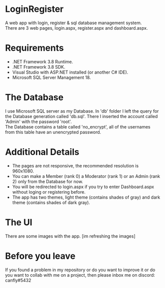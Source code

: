 # LoginRegister
A web app with login, register &amp; sql database management system.  
There are 3 web pages, login.aspx, register.aspx and dashboard.aspx.
# Requirements
- .NET Framework 3.8 Runtime. 
- .NET Framework 3.8 SDK.
- Visual Studio with ASP.NET installed (or another C# IDE).
- Microsoft SQL Server Management 18.
# The Database
I use Microsoft SQL server as my Database. In 'db' folder I left the query for the Database generation called 'db.sql'.
There I inserted the account called 'Admin' with the password 'root'.  
The Database contains a table called 'no_encrypt', all of the usernames from this table have an unencrypted password.
# Additional Details
- The pages are not responsive, the recommended resolution is 960x1080.
- You can make a Member (rank 0) a Moderator (rank 1) or an Admin (rank 2) only from the Database for now.
- You will be redirected to login.aspx if you try to enter Dashboard.aspx without loging or registering before.
- The app has two themes, light theme (contains shades of gray) and dark theme (contains shades of dark gray).
# The UI
There are some images with the app.
[im refreshing the images]
# Before you leave
If you found a problem in my repository or do you want to improve it or do you want to collab with me on a project, then please inbox me on discord: canfly#5432
